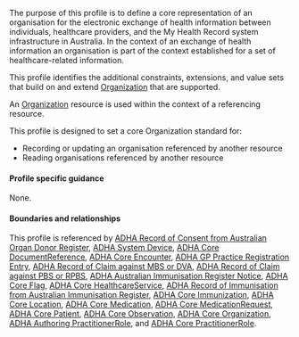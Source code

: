 The purpose of this profile is to define a core representation of an organisation for the electronic exchange of health information between individuals, healthcare providers, and the My Health Record system infrastructure in Australia.
In the context of an exchange of health information an organisation is part of the context established for a set of healthcare-related information.

This profile identifies the additional constraints, extensions, and value sets that build on and extend [Organization](http://hl7.org/fhir/R4/organization.html) that are supported. 

An [Organization](http://hl7.org/fhir/R4/organization.html) resource is used within the context of a referencing resource. 

This profile is designed to set a core Organization standard for:
* Recording or updating an organisation referenced by another resource
* Reading organisations referenced by another resource


#### Profile specific guidance
None.


#### Boundaries and relationships
This profile is referenced by 
[ADHA Record of Consent from Australian Organ Donor Register](StructureDefinition-dh-consent-aodr-1.html), 
[ADHA System Device](StructureDefinition-dh-device-system-1.html), 
[ADHA Core DocumentReference](StructureDefinition-dh-documentreference-core-1.html), 
[ADHA Core Encounter](StructureDefinition-dh-encounter-core-1.html), 
[ADHA GP Practice Registration Entry](StructureDefinition-dh-episodeofcare-mygp-1.html), 
[ADHA Record of Claim against MBS or DVA](StructureDefinition-dh-explanationofbenefit-medicare-mbs-1.html),
[ADHA Record of Claim against PBS or RPBS](StructureDefinition-dh-explanationofbenefit-medicare-pbs-1.html), 
[ADHA Australian Immunisation Register Notice](StructureDefinition-dh-flag-air-1.html), 
[ADHA Core Flag](StructureDefinition-dh-flag-core-1.html), 
[ADHA Core HealthcareService](StructureDefinition-dh-healthcareservice-core-1.html), 
[ADHA Record of Immunisation from Australian Immunisation Register](StructureDefinition-dh-immunization-air-1.html), 
[ADHA Core Immunization](StructureDefinition-dh-immunization-core-1.html), 
[ADHA Core Location](StructureDefinition-dh-location-core-1.html), 
[ADHA Core Medication](StructureDefinition-dh-medication-core-1.html), 
[ADHA Core MedicationRequest](StructureDefinition-dh-medicationrequest-core-1.html), 
[ADHA Core Patient](StructureDefinition-dh-patient-core-1.html), 
[ADHA Core Observation](StructureDefinition-dh-observation-core-1.html), 
[ADHA Core Organization](StructureDefinition-dh-organization-core-1.html), 
[ADHA Authoring PractitionerRole](StructureDefinition-dh-practitionerrole-author-1.html), and
[ADHA Core PractitionerRole](StructureDefinition-dh-practitionerrole-core-1.html). 



 




